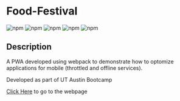 # Food-Festival

  ![npm](https://img.shields.io/badge/Bootstrap-^4.3.1-yellow)
  ![npm](https://img.shields.io/badge/webpack-^5.72.0-blue)
  ![npm](https://img.shields.io/badge/Mongoose-^5.21.7-green)
   ![npm](https://img.shields.io/badge/jQuery-^3.6.0-yellow)
  ![npm](https://img.shields.io/badge/popper.js-^1.16.0-blue)
  
## Description
A PWA developed using webpack to demonstrate how to optomize applications for mobile (throttled and offline services).

Developed as part of UT Austin Bootcamp

[Click Here](https://lrodenyoder.github.io/food-festival/) to go to the webpage

